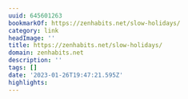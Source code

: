 ```yaml
---
uuid: 645601263
bookmarkOf: https://zenhabits.net/slow-holidays/
category: link
headImage: ''
title: https://zenhabits.net/slow-holidays/
domain: zenhabits.net
description: ''
tags: []
date: '2023-01-26T19:47:21.595Z'
highlights: 
---
```



